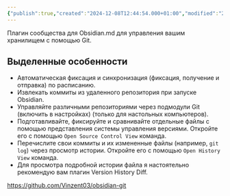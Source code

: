 ```yaml
---
{"publish":true,"created":"2024-12-08T12:44:54.000+01:00","modified":"2025-07-06T23:51:16.484+02:00","tags":["Obsidian","Git","Plugins"],"cssclasses":""}
---
```




Плагин сообщества для Obsidian.md для управления вашим хранилищем с помощью Git. 

## Выделенные особенности

- Автоматическая фиксация и синхронизация (фиксация, получение и отправка) по расписанию.
- Извлекать коммиты из удаленного репозитория при запуске Obsidian.
- Управляйте различными репозиториями через подмодули Git (включить в настройках) (только для настольных компьютеров).
- Подготавливайте, фиксируйте и сравнивайте отдельные файлы с помощью представления системы управления версиями. Откройте его с помощью `Open Source Control View` команда.
- Перечислите свои коммиты и их измененные файлы (например, `git log`) через просмотр истории. Откройте его с помощью `Open History View` команда.
- Для просмотра подробной истории файла я настоятельно рекомендую вам плагин Version History Diff.



https://github.com/Vinzent03/obsidian-git